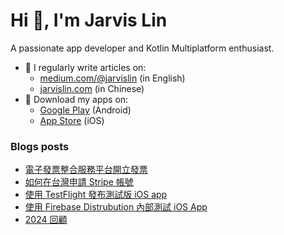 # Hi 👋, I'm Jarvis Lin
A passionate app developer and Kotlin Multiplatform enthusiast.

- 📝 I regularly write articles on:
  - [medium.com/@jarvislin](https://medium.com/@jarvislin) (in English) 
  - [jarvislin.com](https://jarvislin.com) (in Chinese)
- 📱 Download my apps on:
  - [Google Play](https://play.google.com/store/apps/dev?id=7545474457052028658) (Android)
  - [App Store](https://apps.apple.com/tw/developer/dong-sian-lin/id1754164176) (iOS)


### Blogs posts
<!-- BLOG-POST-LIST:START -->
- [電子發票整合服務平台開立發票](https://jarvislin.com/%e9%9b%bb%e5%ad%90%e7%99%bc%e7%a5%a8%e6%95%b4%e5%90%88%e6%9c%8d%e5%8b%99%e5%b9%b3%e5%8f%b0%e9%96%8b%e7%ab%8b%e7%99%bc%e7%a5%a8/)
- [如何在台灣申請 Stripe 帳號](https://jarvislin.com/how-to-apply-for-a-stripe-account-in-taiwan/)
- [使用 TestFlight 發布測試版 iOS app](https://jarvislin.com/test-ios-app-by-using-testflight/)
- [使用 Firebase Distrubution 內部測試 iOS App](https://jarvislin.com/firebase-distrubution-for-ios/)
- [2024 回顧](https://jarvislin.com/2024-review/)
<!-- BLOG-POST-LIST:END -->
